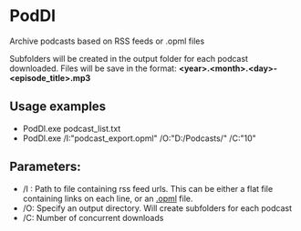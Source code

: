 
# PodDl
Archive podcasts based on RSS feeds or .opml files

Subfolders will be created in the output folder for each podcast downloaded. Files will be save in the format: **\<year\>.\<month>.\<day>-\<episode_title>.mp3**

## Usage examples
- PodDl.exe podcast_list.txt
- PodDl.exe /I:"podcast_export.opml" /O:"D:/Podcasts/" /C:"10"

## Parameters:

 - /I : Path to file containing rss feed urls. This can be either a flat file containing links on each line, or an [.opml](https://en.wikipedia.org/wiki/OPML) file.
 - /O: Specify an output directory. Will create subfolders for each podcast
 - /C: Number of concurrent downloads
